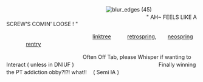 
 ㅤ ㅤ ㅤ ㅤㅤ ㅤㅤ ㅤ ㅤ ㅤ ㅤ ㅤ ㅤ ㅤㅤㅤㅤ![blur_edges (45)](https://github.com/user-attachments/assets/d1b14c02-7232-4e2b-a2d3-805e55137768)ㅤ
ㅤㅤㅤㅤㅤㅤㅤㅤㅤㅤㅤㅤㅤㅤㅤㅤㅤㅤㅤㅤㅤㅤㅤㅤㅤㅤㅤㅤㅤㅤㅤㅤㅤ ㅤㅤㅤ "  AH~  FEELS LIKE A SCREW'S COMIN' LOOSE !  "

ㅤㅤㅤㅤㅤㅤㅤㅤㅤㅤㅤㅤㅤㅤ ㅤ ㅤㅤ[linktree](https://linktr.ee/senaizumi) ㅤㅤㅤ[retrospring](https://retrospring.net/@AMERiCAN0), ㅤㅤ[neospring](https://neospring.org/@kanatayatonokami)ㅤㅤㅤㅤ[rentry](https://rentry.co/olivia) ㅤㅤㅤ

ㅤㅤㅤㅤㅤ ㅤㅤㅤㅤㅤㅤㅤㅤㅤ ㅤOften Off Tab,  please Whisper if wanting to Interact  ( unless in DNIUF )
ㅤㅤㅤㅤㅤㅤㅤㅤㅤㅤㅤㅤㅤㅤㅤㅤㅤFinally winning the PT addiction obby?!?!  what!! ㅤ( Semi IA ) 
